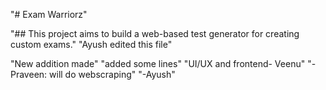 "# Exam Warriorz" 

"## This project aims to build a web-based test generator for creating custom exams." 
"Ayush edited this file" 

"New addition made"
"added some lines" 
"UI/UX and frontend- Veenu"
"-Praveen: will do webscraping"
"-Ayush" 

